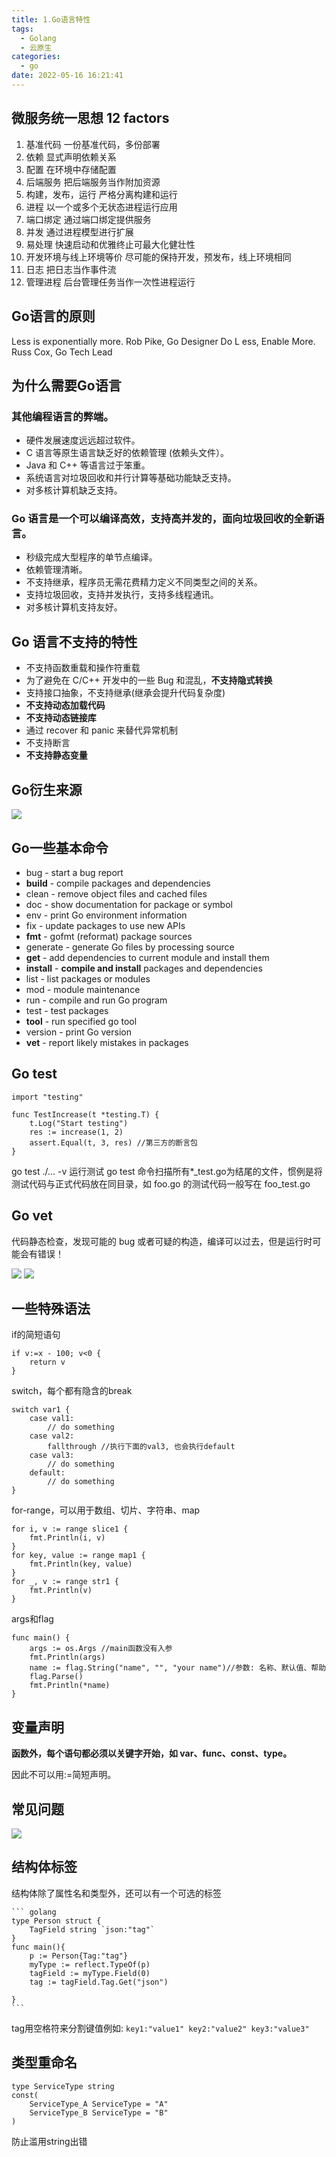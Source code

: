 ```yaml
---
title: 1.Go语言特性
tags:
  - Golang
  - 云原生
categories:
  - go
date: 2022-05-16 16:21:41
---
```


## 微服务统一思想 12 factors
1. 基准代码  一份基准代码，多份部署
2. 依赖  显式声明依赖关系
3. 配置  在环境中存储配置
4. 后端服务  把后端服务当作附加资源
5. 构建，发布，运行  严格分离构建和运行
6. 进程  以一个或多个无状态进程运行应用
7. 端口绑定  通过端口绑定提供服务
8. 并发  通过进程模型进行扩展
9. 易处理  快速启动和优雅终止可最大化健壮性
10. 开发环境与线上环境等价  尽可能的保持开发，预发布，线上环境相同
11. 日志  把日志当作事件流
12. 管理进程  后台管理任务当作一次性进程运行

## Go语言的原则
Less is exponentially more.  Rob Pike, Go Designer
Do L ess, Enable More.  Russ Cox, Go Tech Lead

## 为什么需要Go语言

### 其他编程语言的弊端。
- 硬件发展速度远远超过软件。
- C 语言等原生语言缺乏好的依赖管理 (依赖头文件）。
- Java 和 C++ 等语言过于笨重。
- 系统语言对垃圾回收和并行计算等基础功能缺乏支持。
- 对多核计算机缺乏支持。

### Go 语言是一个可以编译高效，支持高并发的，面向垃圾回收的全新语言。
- 秒级完成大型程序的单节点编译。
- 依赖管理清晰。
- 不支持继承，程序员无需花费精力定义不同类型之间的关系。
- 支持垃圾回收，支持并发执行，支持多线程通讯。
- 对多核计算机支持友好。

## Go 语言不支持的特性
- 不支持函数重载和操作符重载
- 为了避免在 C/C++ 开发中的一些 Bug 和混乱，**不支持隐式转换**
- 支持接口抽象，不支持继承(继承会提升代码复杂度)
- **不支持动态加载代码**
- **不支持动态链接库**
- 通过 recover 和 panic 来替代异常机制
- 不支持断言
- **不支持静态变量**

## Go衍生来源
![](1-Go语言特性/2022-05-16-16-43-36.png)

## Go一些基本命令
- bug  - start a bug report
- **build**  - compile packages and dependencies
- clean  - remove object files and cached files
- doc  - show documentation for package or symbol
- env  - print Go environment information
- fix  - update packages to use new APIs
- **fmt**  - gofmt (reformat) package sources
- generate  - generate Go files by processing source
- **get**  - add dependencies to current module and install them
- **install**  - **compile and install** packages and dependencies
- list  - list packages or modules
- mod  - module maintenance
- run  - compile and run Go program
- test  - test packages
- **tool**  - run specified go tool
- version  - print Go version
- **vet**  - report likely mistakes in packages

## Go test
``` golang
import "testing"

func TestIncrease(t *testing.T) {
    t.Log("Start testing")
    res := increase(1, 2)
    assert.Equal(t, 3, res) //第三方的断言包
}
```

go test ./... -v 运行测试
go test 命令扫描所有*_test.go为结尾的文件，惯例是将测试代码与正式代码放在同目录，如 foo.go 的测试代码一般写在 foo_test.go

## Go vet
代码静态检查，发现可能的 bug 或者可疑的构造，编译可以过去，但是运行时可能会有错误！

![](1-Go语言特性/2022-05-16-17-02-52.png)
![](1-Go语言特性/2022-05-16-17-03-21.png)

## 一些特殊语法
if的简短语句
``` golang
if v:=x - 100; v<0 {
    return v
}
```

switch，每个都有隐含的break
``` golang
switch var1 {
    case val1:
        // do something
    case val2:
        fallthrough //执行下面的val3, 也会执行default
    case val3:
        // do something
    default:
        // do something
}
```

for-range，可以用于数组、切片、字符串、map
``` golang
for i, v := range slice1 {
    fmt.Println(i, v)
}
for key, value := range map1 {
    fmt.Println(key, value)
}
for _, v := range str1 {
    fmt.Println(v)
}
```

args和flag
``` golang
func main() {
    args := os.Args //main函数没有入参
    fmt.Println(args)
    name := flag.String("name", "", "your name")//参数: 名称、默认值、帮助
    flag.Parse() 
    fmt.Println(*name)
}
```

## 变量声明

**函数外，每个语句都必须以关键字开始，如 var、func、const、type。**

因此不可以用:=简短声明。

## 常见问题
![](1-Go语言特性/2022-05-16-19-54-07.png)

## 结构体标签
结构体除了属性名和类型外，还可以有一个可选的标签
    
    ``` golang
    type Person struct {
        TagField string `json:"tag"`
    }
    func main(){
        p := Person{Tag:"tag"}
        myType := reflect.TypeOf(p)
        tagField := myType.Field(0)
        tag := tagField.Tag.Get("json")

    }
    ``` 
tag用空格符来分割键值例如: `key1:"value1" key2:"value2" key3:"value3"`
## 类型重命名
``` golang
type ServiceType string
const(
    ServiceType_A ServiceType = "A"
    ServiceType_B ServiceType = "B"
)
```
防止滥用string出错